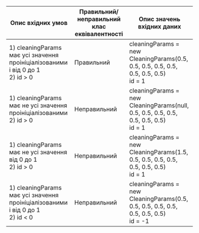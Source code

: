 | Опис вхідних умов | Правильний/ неправильний клас еквівалентності | Опис значень вхідних даних |
| ----------------- | --------------------------------------------- | -------------------------- |
| 1) cleaningParams має усі значення проініціалізованими і від 0 до 1 <br> 2) id > 0 | Правильний | cleaningParams = new CleaningParams(0.5, 0.5, 0.5, 0.5, 0.5, 0.5, 0.5, 0.5) <br> id  = 1 |
| 1) cleaningParams має не усі значення проініціалізованими <br> 2) id > 0 | Неправильний | cleaningParams = new CleaningParams(null, 0.5, 0.5, 0.5, 0.5, 0.5, 0.5, 0.5) <br> id  = 1 |
| 1) cleaningParams має не усі значення від 0 до 1 <br> 2) id > 0 | Неправильний | cleaningParams = new CleaningParams(1.5, 0.5, 0.5, 0.5, 0.5, 0.5, 0.5, 0.5) <br> id  = 1 |
| 1) cleaningParams має усі значення проініціалізованими і від 0 до 1 <br> 2) id < 0 | Неправильний | cleaningParams = new CleaningParams(0.5, 0.5, 0.5, 0.5, 0.5, 0.5, 0.5, 0.5) <br> id  = -1 |